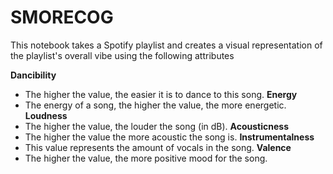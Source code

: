 # SMORECOG
This notebook takes a Spotify playlist and creates a visual representation of the playlist's overall vibe using the following attributes

**Dancibility**
- The higher the value, the easier it is to dance to this song.
**Energy**
- The energy of a song, the higher the value, the more energetic.
**Loudness**
- The higher the value, the louder the song (in dB).
**Acousticness**
- The higher the value the more acoustic the song is.
**Instrumentalness**
- This value represents the amount of vocals in the song.
**Valence**
- The higher the value, the more positive mood for the song.

